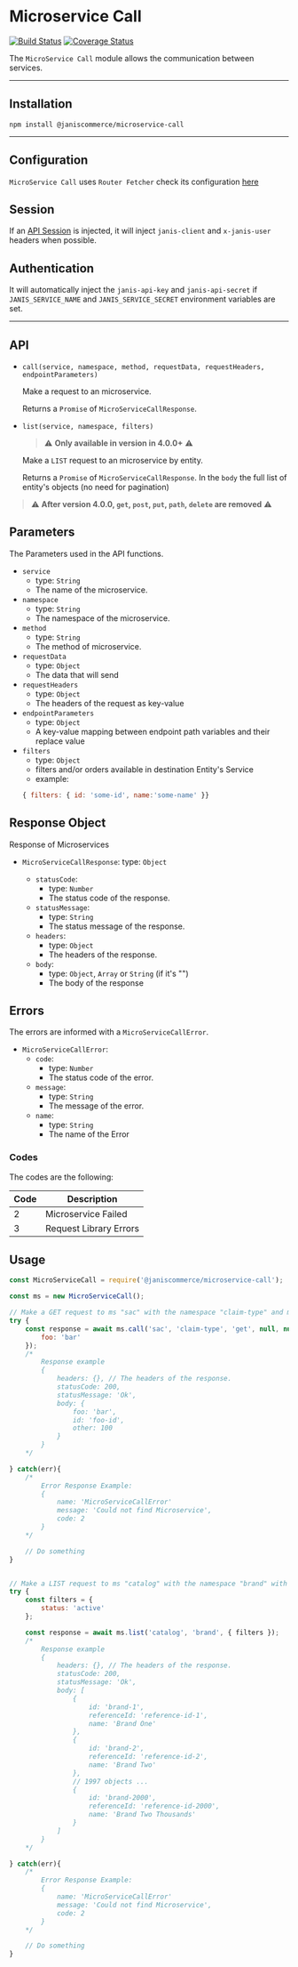 # Microservice Call

[![Build Status](https://travis-ci.org/janis-commerce/microservice-call.svg?branch=master)](https://travis-ci.org/janis-commerce/microservice-call)
[![Coverage Status](https://coveralls.io/repos/github/janis-commerce/microservice-call/badge.svg?branch=master)](https://coveralls.io/github/janis-commerce/microservice-call?branch=master)


The `MicroService Call` module allows the communication between services.

---

## Installation

```
npm install @janiscommerce/microservice-call
```

---

## Configuration

`MicroService Call` uses `Router Fetcher` check its configuration [here](https://www.npmjs.com/package/@janiscommerce/router-fetcher)

## Session
If an [API Session](https://www.npmjs.com/package/@janiscommerce/api-session) is injected, it will inject `janis-client` and `x-janis-user` headers when possible.

## Authentication
It will automatically inject the `janis-api-key` and `janis-api-secret` if `JANIS_SERVICE_NAME` and `JANIS_SERVICE_SECRET` environment variables are set.

---

## API



* `call(service, namespace, method, requestData, requestHeaders, endpointParameters)`

	Make a request to an microservice.

	Returns a `Promise` of `MicroServiceCallResponse`.

* `list(service, namespace, filters)`

	> :warning: **Only available in version in 4.0.0+**  :warning: 

	Make a `LIST` request to an microservice by entity.

	Returns a `Promise` of `MicroServiceCallResponse`. In the `body` the full list of entity's objects (no need for pagination)


> :warning: **After version 4.0.0, `get`, `post`, `put`, `path`, `delete` are removed**  :warning: 

## Parameters

The Parameters used in the API functions.

* `service`
	* type: `String`
	* The name of the microservice.
* `namespace`
	* type: `String`
	* The namespace of the microservice.
* `method`
	* type: `String`
	* The method of microservice.
* `requestData`
	* type: `Object`
	* The data that will send
* `requestHeaders`
	* type: `Object`
	* The headers of the request as key-value
* `endpointParameters`
	* type: `Object`
	* A key-value mapping between endpoint path variables and their replace value
* `filters`
	* type: `Object`
	* filters and/or orders available in destination Entity's Service
	* example:
	```js
	{ filters: { id: 'some-id', name:'some-name' }}
	```

## Response Object

Response of Microservices

* `MicroServiceCallResponse`:
	type: `Object`

	* `statusCode`:
		* type: `Number`
		* The status code of the response.
	* `statusMessage`:
		* type: `String`
		* The status message of the response.
	* `headers`:
		* type: `Object`
		* The headers of the response.
	* `body`:
		* type: `Object`, `Array` or `String` (if it's "")
		* The body of the response

## Errors

The errors are informed with a `MicroServiceCallError`.

* `MicroServiceCallError`:
	* `code`:
		* type: `Number`
		* The status code of the error.
	* `message`:
		* type: `String`
		* The message of the error.
	* `name`:
		* type: `String`
		* The name of the Error

### Codes

The codes are the following:

| Code | Description |
|-----|-----------------------------|
| 2 | Microservice Failed |
| 3 | Request Library Errors |

## Usage

```javascript
const MicroServiceCall = require('@janiscommerce/microservice-call');

const ms = new MicroServiceCall();

// Make a GET request to ms "sac" with the namespace "claim-type" and method "get".
try {
	const response = await ms.call('sac', 'claim-type', 'get', null, null, {
		foo: 'bar'
	});
	/*
		Response example
		{
			headers: {}, // The headers of the response.
			statusCode: 200,
			statusMessage: 'Ok',
			body: {
				foo: 'bar',
				id: 'foo-id',
				other: 100
			}
		}
	*/

} catch(err){
	/*
		Error Response Example:
		{
			name: 'MicroServiceCallError'
			message: 'Could not find Microservice',
			code: 2
		}
	*/

	// Do something
}


// Make a LIST request to ms "catalog" with the namespace "brand" with status filter
try {
	const filters = {
		status: 'active'
	};

	const response = await ms.list('catalog', 'brand', { filters });
	/*
		Response example
		{
			headers: {}, // The headers of the response.
			statusCode: 200,
			statusMessage: 'Ok',
			body: [
				{
					id: 'brand-1',
					referenceId: 'reference-id-1',
					name: 'Brand One'
				},
				{
					id: 'brand-2',
					referenceId: 'reference-id-2',
					name: 'Brand Two'
				},
				// 1997 objects ...
				{
					id: 'brand-2000',
					referenceId: 'reference-id-2000',
					name: 'Brand Two Thousands'
				}
			]
		}
	*/

} catch(err){
	/*
		Error Response Example:
		{
			name: 'MicroServiceCallError'
			message: 'Could not find Microservice',
			code: 2
		}
	*/

	// Do something
}
```
